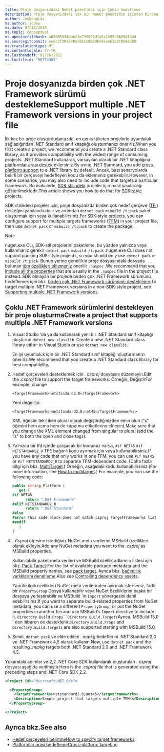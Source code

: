 ```yaml
---
title: Proje dosyanızdaki NuGet paketleri için Çoklu hedefleme
description: Proje dosyanızdaki tek bir NuGet paketinin içinden birden çok .NET Framework sürümünü hedeflemek için çeşitli yöntemlerin açıklaması.
author: JonDouglas
ms.author: jodou
ms.date: 07/15/2019
ms.topic: conceptual
ms.openlocfilehash: a05d053340bb2fe795991dfa5a2b95d8625dfd44
ms.sourcegitcommit: ee6c3f203648a5561c809db54ebeb1d0f0598b68
ms.translationtype: MT
ms.contentlocale: tr-TR
ms.lasthandoff: 01/26/2021
ms.locfileid: "98774382"
---
```

# <a name="support-multiple-net-framework-versions-in-your-project-file"></a><span data-ttu-id="eb676-103">Proje dosyanızda birden çok .NET Framework sürümü destekleme</span><span class="sxs-lookup"><span data-stu-id="eb676-103">Support multiple .NET Framework versions in your project file</span></span>

<span data-ttu-id="eb676-104">İlk kez bir proje oluşturduğunuzda, en geniş tüketen projelerle uyumluluk sağladığından .NET Standard sınıf kitaplığı oluşturmanızı öneririz.</span><span class="sxs-lookup"><span data-stu-id="eb676-104">When you first create a project, we recommend you create a .NET Standard class library, as it provides compatibility with the widest range of consuming projects.</span></span> <span data-ttu-id="eb676-105">.NET Standard kullanarak, varsayılan olarak bir .NET kitaplığına [platformlar arası destek](/dotnet/standard/library-guidance/cross-platform-targeting) eklersiniz.</span><span class="sxs-lookup"><span data-stu-id="eb676-105">By using .NET Standard, you add [cross-platform support](/dotnet/standard/library-guidance/cross-platform-targeting) to a .NET library by default.</span></span> <span data-ttu-id="eb676-106">Ancak, bazı senaryolarda belirli bir çerçeveyi hedefleyen kodu da eklemeniz gerekebilir.</span><span class="sxs-lookup"><span data-stu-id="eb676-106">However, in some scenarios, you may also need to include code that targets a particular framework.</span></span> <span data-ttu-id="eb676-107">Bu makalede, [SDK stilindeki](../resources/check-project-format.md) projeler için nasıl yapılacağı gösterilmektedir.</span><span class="sxs-lookup"><span data-stu-id="eb676-107">This article shows you how to do that for [SDK-style](../resources/check-project-format.md) projects.</span></span>

<span data-ttu-id="eb676-108">SDK stilindeki projeler için, proje dosyanızda birden çok hedef çerçeve ([TFI](/dotnet/standard/frameworks)) desteğini yapılandırabilir ve ardından `dotnet pack` `msbuild /t:pack` paketi oluşturmak için veya kullanabilirsiniz.</span><span class="sxs-lookup"><span data-stu-id="eb676-108">For SDK-style projects, you can configure support for multiple targets frameworks ([TFM](/dotnet/standard/frameworks)) in your project file, then use `dotnet pack` or `msbuild /t:pack` to create the package.</span></span>

> [!NOTE]
> <span data-ttu-id="eb676-109">nuget.exe CLı, SDK-stil projelerini paketleme, bu yüzden yalnızca veya kullanmanız gerekir `dotnet pack` `msbuild /t:pack` .</span><span class="sxs-lookup"><span data-stu-id="eb676-109">nuget.exe CLI does not support packing SDK-style projects, so you should only use `dotnet pack` or `msbuild /t:pack`.</span></span> <span data-ttu-id="eb676-110">Bunun yerine genellikle proje dosyasındaki dosyada bulunan [tüm özellikleri eklemeniz](../reference/msbuild-targets.md#pack-target) önerilir `.nuspec` .</span><span class="sxs-lookup"><span data-stu-id="eb676-110">We recommend that you [include all the properties](../reference/msbuild-targets.md#pack-target) that are usually in the `.nuspec` file in the project file instead.</span></span> <span data-ttu-id="eb676-111">SDK olmayan bir projede birden çok .NET Framework sürümünü hedeflemek için bkz. [birden çok .NET Framework sürümünü destekleme](supporting-multiple-target-frameworks.md).</span><span class="sxs-lookup"><span data-stu-id="eb676-111">To target multiple .NET Framework versions in a non-SDK-style project, see [Supporting multiple .NET Framework versions](supporting-multiple-target-frameworks.md).</span></span>

## <a name="create-a-project-that-supports-multiple-net-framework-versions"></a><span data-ttu-id="eb676-112">Çoklu .NET Framework sürümlerini destekleyen bir proje oluşturma</span><span class="sxs-lookup"><span data-stu-id="eb676-112">Create a project that supports multiple .NET Framework versions</span></span>

1. <span data-ttu-id="eb676-113">Visual Studio 'da ya da kullanarak yeni bir .NET Standard sınıf kitaplığı oluşturun `dotnet new classlib` .</span><span class="sxs-lookup"><span data-stu-id="eb676-113">Create a new .NET Standard class library either in Visual Studio or use `dotnet new classlib`.</span></span>

   <span data-ttu-id="eb676-114">En iyi uyumluluk için bir .NET Standard sınıf kitaplığı oluşturmanızı öneririz.</span><span class="sxs-lookup"><span data-stu-id="eb676-114">We recommend that you create a .NET Standard class library for best compatibility.</span></span>

2. <span data-ttu-id="eb676-115">Hedef çerçeveleri desteklemek için *. csproj* dosyasını düzenleyin.</span><span class="sxs-lookup"><span data-stu-id="eb676-115">Edit the *.csproj* file to support the target frameworks.</span></span> <span data-ttu-id="eb676-116">Örneğin, Değiştir</span><span class="sxs-lookup"><span data-stu-id="eb676-116">For example, change</span></span>
   
   `<TargetFramework>netstandard2.0</TargetFramework>`
   
   <span data-ttu-id="eb676-117">Yeni değer:</span><span class="sxs-lookup"><span data-stu-id="eb676-117">to:</span></span>
   
   `<TargetFrameworks>netstandard2.0;net45</TargetFrameworks>`

   <span data-ttu-id="eb676-118">XML öğesini tekil iken plural olarak değiştirdiğinizden emin olun ("s" öğesini hem açma hem de kapatma etiketlerine ekleyin).</span><span class="sxs-lookup"><span data-stu-id="eb676-118">Make sure that you change the XML element changed from singular to plural (add the "s" to both the open and close tags).</span></span>

3. <span data-ttu-id="eb676-119">Yalnızca bir tfd içinde çalışacak bir kodunuz varsa, `#if NET45` `#if NETSTANDARD2_0` TFE bağımlı kodu ayırmak için veya kullanabilirsiniz.</span><span class="sxs-lookup"><span data-stu-id="eb676-119">If you have any code that only works in one TFM, you can use `#if NET45` or `#if NETSTANDARD2_0` to separate TFM-dependent code.</span></span> <span data-ttu-id="eb676-120">(Daha fazla bilgi için bkz. [MultiTarget](/dotnet/core/tutorials/libraries#how-to-multitarget).) Örneğin, aşağıdaki kodu kullanabilirsiniz:</span><span class="sxs-lookup"><span data-stu-id="eb676-120">(For more information, see [How to multitarget](/dotnet/core/tutorials/libraries#how-to-multitarget).) For example, you can use the following code:</span></span>

   ```csharp
   public string Platform {
      get {
   #if NET45
         return ".NET Framework"
   #elif NETSTANDARD2_0
         return ".NET Standard"
   #else
   #error This code block does not match csproj TargetFrameworks list
   #endif
      }
   }
   ```

4. <span data-ttu-id="eb676-121">*. Csproj* öğesine istediğiniz NuGet meta verilerini MSBuild özellikleri olarak ekleyin.</span><span class="sxs-lookup"><span data-stu-id="eb676-121">Add any NuGet metadata you want to the *.csproj* as MSBuild properties.</span></span>

   <span data-ttu-id="eb676-122">Kullanılabilir paket meta verileri ve MSBuild özellik adlarının listesi için bkz. [Pack Target](../reference/msbuild-targets.md#pack-target).</span><span class="sxs-lookup"><span data-stu-id="eb676-122">For the list of available package metadata and the MSBuild property names, see [pack target](../reference/msbuild-targets.md#pack-target).</span></span> <span data-ttu-id="eb676-123">Ayrıca bkz. [bağımlılık varlıklarını denetleme](../consume-packages/package-references-in-project-files.md#controlling-dependency-assets).</span><span class="sxs-lookup"><span data-stu-id="eb676-123">Also see [Controlling dependency assets](../consume-packages/package-references-in-project-files.md#controlling-dependency-assets).</span></span>

   <span data-ttu-id="eb676-124">Yapı ile ilgili özellikleri NuGet meta verilerinden ayırmak isterseniz, farklı bir `PropertyGroup` Dosya kullanabilir veya NuGet özelliklerini başka bir dosyaya yerleştirebilir ve MSBuild 'in `Import` yönergesini dahil edebilirsiniz.</span><span class="sxs-lookup"><span data-stu-id="eb676-124">If you want to separate build-related properties from NuGet metadata, you can use a different `PropertyGroup`, or put the NuGet properties in another file and use MSBuild's `Import` directive to include it.</span></span> <span data-ttu-id="eb676-125">`Directory.Build.Props``Directory.Build.Targets`Ayrıca, MSBuild 15,0 ' den itibaren de desteklenir.</span><span class="sxs-lookup"><span data-stu-id="eb676-125">`Directory.Build.Props` and `Directory.Build.Targets` are also supported starting with MSBuild 15.0.</span></span>

5. <span data-ttu-id="eb676-126">Şimdi, `dotnet pack` ve elde edilen *. nupkg* hedeflerini .NET Standard 2,0 ve .NET Framework 4,5 olarak kullanın.</span><span class="sxs-lookup"><span data-stu-id="eb676-126">Now, use `dotnet pack` and the resulting *.nupkg* targets both .NET Standard 2.0 and .NET Framework 4.5.</span></span>

<span data-ttu-id="eb676-127">Yukarıdaki adımlar ve 2,2 .NET Core SDK kullanılarak oluşturulan *. csproj* dosyası aşağıda verilmiştir.</span><span class="sxs-lookup"><span data-stu-id="eb676-127">Here is the *.csproj* file that is generated using the preceding steps and .NET Core SDK 2.2.</span></span>

```xml
<Project Sdk="Microsoft.NET.Sdk">

  <PropertyGroup>
    <TargetFrameworks>netstandard2.0;net45</TargetFrameworks>
    <Description>Sample project that targets multiple TFMs</Description>
  </PropertyGroup>

</Project>
```

## <a name="see-also"></a><span data-ttu-id="eb676-128">Ayrıca bkz.</span><span class="sxs-lookup"><span data-stu-id="eb676-128">See also</span></span>

* [<span data-ttu-id="eb676-129">Hedef çerçeveleri belirtme</span><span class="sxs-lookup"><span data-stu-id="eb676-129">How to specify target frameworks</span></span>](/dotnet/standard/frameworks#how-to-specify-target-frameworks)
* [<span data-ttu-id="eb676-130">Platformlar arası hedefleme</span><span class="sxs-lookup"><span data-stu-id="eb676-130">Cross-platform targeting</span></span>](/dotnet/standard/library-guidance/cross-platform-targeting)

